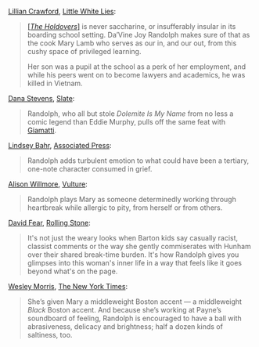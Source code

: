 <!-- Da'Vine Joy Randolph -->

[Lillian Crawford](https://twitter.com/lillcrawf), [Little White Lies](https://lwlies.com/reviews/the-holdovers/):

> [[_The Holdovers_]](/movies/840430) is never saccharine, or insufferably insular in its boarding school setting. Da’Vine Joy Randolph makes sure of that as the cook Mary Lamb who serves as our in, and our out, from this cushy space of privileged learning.
>
> Her son was a pupil at the school as a perk of her employment, and while his peers went on to become lawyers and academics, he was killed in Vietnam.

[Dana Stevens](https://twitter.com/thehighsign), [Slate](https://slate.com/culture/2023/11/holdovers-alexander-payne-paul-giamatti-review.html?via=rss):

> Randolph, who all but stole _Dolemite Is My Name_ from no less a comic legend than Eddie Murphy, pulls off the same feat with [Giamatti](/people/13242).

[Lindsey Bahr](https://twitter.com/ldbahr?lang=en), [Associated Press](https://apnews.com/article/holdovers-alexander-payne-e45036178a7ce23c0bd045ccc1dd4ae1):

> Randolph adds turbulent emotion to what could have been a tertiary, one-note character consumed in grief.

[Alison Willmore](https://bsky.app/profile/alisonwillmore.bsky.social), [Vulture](https://www.vulture.com/article/the-holdovers-review-paul-giamatti-is-at-his-best.html):

> Randolph plays Mary as someone determinedly working through heartbreak while allergic to pity, from herself or from others.

[David Fear](https://twitter.com/davidlfear), [Rolling Stone](https://www.rollingstone.com/tv-movies/tv-movie-reviews/the-holdovers-review-paul-giamatti-alexander-payne-sideways-reunion-1234860387/):

> It's not just the weary looks when Barton kids say casually racist, classist comments or the way she gently commiserates with Hunham over their shared break-time burden. It's how Randolph gives you glimpses into this woman's inner life in a way that feels like it goes beyond what's on the page.

[Wesley Morris](https://twitter.com/Wesley_Morris), [The New York Times](https://www.nytimes.com/2023/10/26/movies/the-holdovers-review-alexander-payne.html):

> She’s given Mary a middleweight Boston accent — a middleweight _Black_ Boston accent. And because she’s working at Payne’s soundboard of feeling, Randolph is encouraged to have a ball with abrasiveness, delicacy and brightness; half a dozen kinds of saltiness, too.
